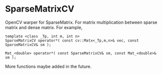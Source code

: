 SparseMatrixCV
========================

OpenCV warper for SparseMatrix. For matrix multiplication between sparse matrix and dense matrix. For example, 

	template <class _Tp, int m, int n>
	SparseMatrixCV operator*( const cv::Matx<_Tp,m,n>& vec, const SparseMatrixCV& sm ); 

	Mat_<double> operator*( const SparseMatrixCV& sm, const Mat_<double>& sm ); 

More functions maybe added in the future. 